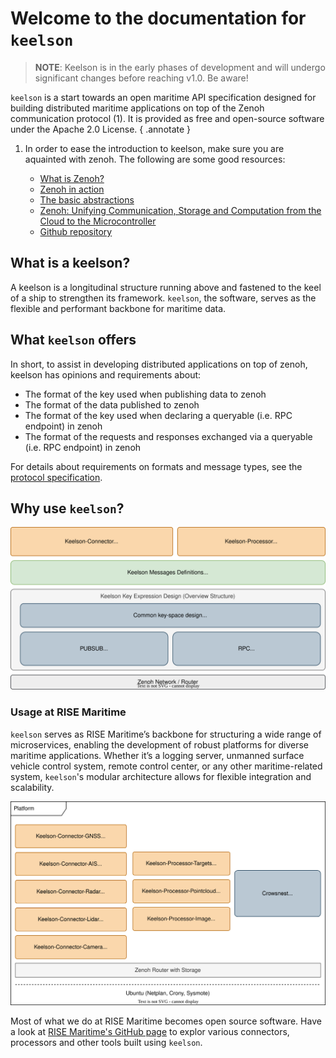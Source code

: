# Welcome to the documentation for `keelson`

> **NOTE**: Keelson is in the early phases of development and will undergo significant changes before reaching v1.0. Be aware!

`keelson` is a start towards an open maritime API specification designed for building distributed maritime applications on top of the Zenoh communication protocol (1). It is provided as free and open-source software under the Apache 2.0 License.
{ .annotate }

1.  In order to ease the introduction to keelson, make sure you are aquainted with zenoh. The following are some good resources:  
  
    * [What is Zenoh?](https://zenoh.io/docs/overview/what-is-zenoh/)  
    * [Zenoh in action](https://zenoh.io/docs/overview/zenoh-in-action/)  
    * [The basic abstractions](https://zenoh.io/docs/manual/abstractions/)  
    * [Zenoh: Unifying Communication, Storage and Computation from the Cloud to the Microcontroller](https://drive.google.com/file/d/1ETSLz2ouJ2o9OpVvEoXrbGcCvpF4TwJy/view?pli=1)
    * [Github repository](https://github.com/eclipse-zenoh/zenoh)



## What is a keelson?

A keelson is a longitudinal structure running above and fastened to the keel of a ship to strengthen its framework. `keelson`, the software, serves as the flexible and performant backbone for maritime data.

## What `keelson` offers

In short, to assist in developing distributed applications on top of zenoh, keelson has opinions and requirements about:

- The format of the key used when publishing data to zenoh
- The format of the data published to zenoh
- The format of the key used when declaring a queryable (i.e. RPC endpoint) in zenoh
- The format of the requests and responses exchanged via a queryable (i.e. RPC endpoint) in zenoh

For details about requirements on formats and message types, see the [protocol specification](./protocol-specification.md).

##  Why use `keelson`?

![sketch](components.drawio.svg)


### Usage at RISE Maritime
`keelson` serves as RISE Maritime’s backbone for structuring a wide range of microservices, enabling the development of robust platforms for diverse maritime applications. Whether it’s a logging server, unmanned surface vehicle control system, remote control center, or any other maritime-related system, `keelson`'s modular architecture allows for flexible integration and scalability.

![sketch](example_platform.drawio.svg)

Most of what we do at RISE Maritime becomes open source software. Have a look at [RISE Maritime's GitHub page](https://github.com/RISE-Maritime) to explor various connectors, processors and other tools built using `keelson`.





